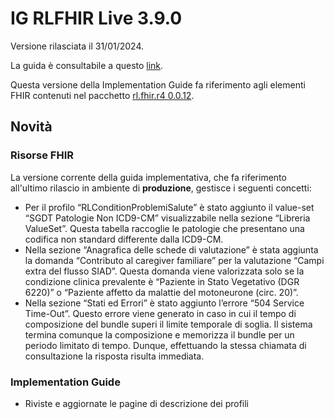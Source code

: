 # IG RLFHIR Live 3.9.0

Versione rilasciata il 31/01/2024. 

La guida è consultabile a questo [link](https://simplifier.net/guide/ig-rlfhir?version=3.9.0).

Questa versione della Implementation Guide fa riferimento agli elementi FHIR contenuti nel pacchetto [rl.fhir.r4 0.0.12](https://simplifier.net/packages/rl.fhir.r4/0.0.12).

## Novità
### Risorse FHIR

La versione corrente della guida implementativa, che fa riferimento all'ultimo rilascio in ambiente di <b>produzione</b>, gestisce i seguenti concetti:

- Per il profilo “RLConditionProblemiSalute” è stato aggiunto il value-set “SGDT Patologie Non ICD9-CM” visualizzabile nella sezione “Libreria ValueSet”. Questa tabella raccoglie le patologie che presentano una codifica non standard differente dalla ICD9-CM.
- Nella sezione “Anagrafica delle schede di valutazione” è stata aggiunta la domanda “Contributo al caregiver familiare” per la valutazione “Campi extra del flusso SIAD”. Questa domanda viene valorizzata solo se la condizione clinica prevalente è “Paziente in Stato Vegetativo (DGR 6220)” o “Paziente affetto da malattie del motoneurone (circ. 20)”.
- Nella sezione “Stati ed Errori” è stato aggiunto l’errore “504 Service Time-Out”. Questo errore viene generato in caso in cui il tempo di composizione del bundle superi il limite temporale di soglia. Il sistema termina comunque la composizione e memorizza il bundle per un periodo limitato di tempo. Dunque, effettuando la stessa chiamata di consultazione la risposta risulta immediata. 


### Implementation Guide
- Riviste e aggiornate le pagine di descrizione dei profili